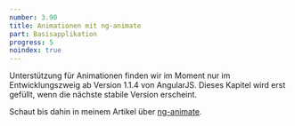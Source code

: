 ```yaml
---
number: 3.90
title: Animationen mit ng-animate
part: Basisapplikation
progress: 5
noindex: true
---
```


Unterstützung für Animationen finden wir im Moment nur im Entwicklungszweig ab Version 1.1.4 von AngularJS. Dieses Kapitel wird erst gefüllt, wenn die nächste stabile Version erscheint.

Schaut bis dahin in meinem Artikel über [ng-animate](/artikel/angularjs-animationen-ng-animate/).
